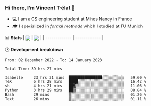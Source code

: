 ### Hi there, I'm Vincent Trélat 👋
 - 💻 I am a CS engineering student at Mines Nancy in France
 - 🎓 I specialized in *formal methods* which I studied at TU Munich

📊 **Stats**
| <img align="center" src="https://github-readme-stats.vercel.app/api?username=VTrelat&show_icons=true&include_all_commits=true&theme=tokyonight&hide_border=true" /> | <img align="center" src="https://github-readme-stats.vercel.app/api/top-langs/?username=VTrelat&layout=compact&theme=tokyonight&hide_border=true&exclude_repo=ElevatorSimulator" /> |
| ------------- | ------------- |

🕑 **Development breakdown**
<!--START_SECTION:waka-->

```text
From: 02 December 2022 - To: 14 January 2023

Total Time: 39 hrs 27 mins

Isabelle     23 hrs 31 mins  ███████████████░░░░░░░░░░   59.60 %
TeX          6 hrs 28 mins   ████░░░░░░░░░░░░░░░░░░░░░   16.42 %
sh           4 hrs 21 mins   ██▓░░░░░░░░░░░░░░░░░░░░░░   11.06 %
Python       3 hrs 29 mins   ██▒░░░░░░░░░░░░░░░░░░░░░░   08.84 %
Bash         29 mins         ▒░░░░░░░░░░░░░░░░░░░░░░░░   01.26 %
Text         26 mins         ▒░░░░░░░░░░░░░░░░░░░░░░░░   01.11 %
```

<!--END_SECTION:waka-->

